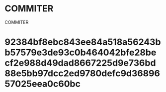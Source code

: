 # COMMITER
COMMITER






# 92384bf8ebc843ee84a518a56243bb57579e3de93c0b464042bfe28becf2e988d49dad8667225d9e736bd88e5bb97dcc2ed9780defc9d3689657025eea0c60bc
